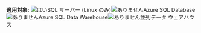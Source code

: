 <Token>**適用対象:** ![はい](media/yes.png)SQL サーバー (Linux のみ)![ありません](media/no.png)Azure SQL Database![ありません](media/no.png)Azure SQL Data Warehouse![ありません](media/no.png)並列データ ウェアハウス </Token>